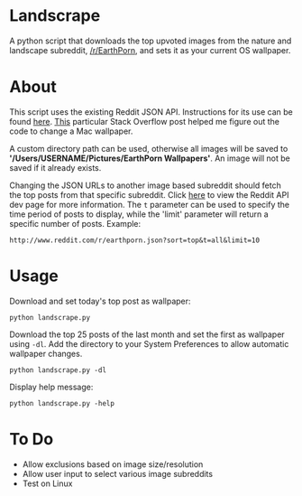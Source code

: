 # Landscrape
A python script that downloads the top upvoted images from the nature and landscape subreddit, [/r/EarthPorn](https://reddit.com/r/EarthPorn), and sets it as your current OS wallpaper.

# About
This script uses the existing Reddit JSON API. Instructions for its use can be found [here](https://github.com/reddit/reddit/wiki/API).
[This](http://stackoverflow.com/questions/431205/how-can-i-programatically-change-the-background-in-mac-os-x) particular Stack Overflow post helped me figure out the code to change a Mac wallpaper.

A custom directory path can be used, otherwise all images will be saved to <b>'/Users/USERNAME/Pictures/EarthPorn Wallpapers'</b>. An image will not be saved if it already exists.

Changing the JSON URLs to another image based subreddit should fetch the top posts from that specific subreddit. Click [here](https://www.reddit.com/dev/api) to view the Reddit API dev page for more information. The `t` parameter can be used to specify the time period of posts to display, while the 'limit' parameter will return a specific number of posts.
Example:
```
http://www.reddit.com/r/earthporn.json?sort=top&t=all&limit=10
```


# Usage
Download and set today's top post as wallpaper:
```
python landscrape.py
```

Download the top 25 posts of the last month and set the first as wallpaper using `-dl`. Add the directory to your System Preferences to allow automatic wallpaper changes.
```
python landscrape.py -dl
```
Display help message:
```
python landscrape.py -help
```
# To Do
- Allow exclusions based on image size/resolution
- Allow user input to select various image subreddits
- Test on Linux
